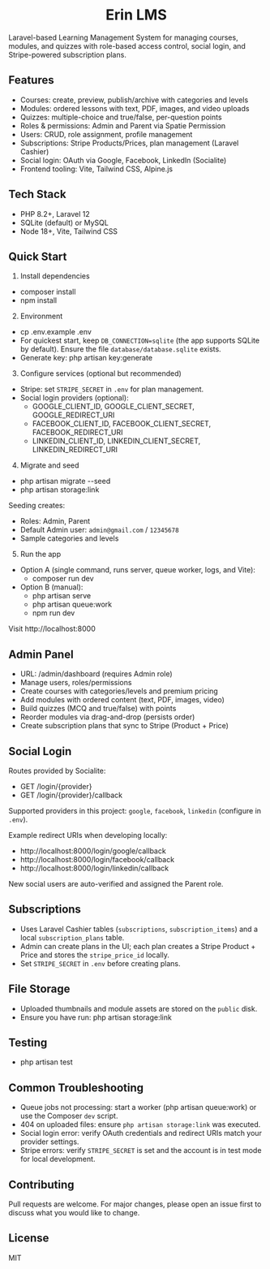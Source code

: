 <h1 align="center">Erin LMS</h1>

Laravel-based Learning Management System for managing courses, modules, and quizzes with role-based access control, social login, and Stripe-powered subscription plans.

## Features

- Courses: create, preview, publish/archive with categories and levels
- Modules: ordered lessons with text, PDF, images, and video uploads
- Quizzes: multiple-choice and true/false, per-question points
- Roles & permissions: Admin and Parent via Spatie Permission
- Users: CRUD, role assignment, profile management
- Subscriptions: Stripe Products/Prices, plan management (Laravel Cashier)
- Social login: OAuth via Google, Facebook, LinkedIn (Socialite)
- Frontend tooling: Vite, Tailwind CSS, Alpine.js

## Tech Stack

- PHP 8.2+, Laravel 12
- SQLite (default) or MySQL
- Node 18+, Vite, Tailwind CSS

## Quick Start

1) Install dependencies

- composer install
- npm install

2) Environment

- cp .env.example .env
- For quickest start, keep `DB_CONNECTION=sqlite` (the app supports SQLite by default). Ensure the file `database/database.sqlite` exists.
- Generate key: php artisan key:generate

3) Configure services (optional but recommended)

- Stripe: set `STRIPE_SECRET` in `.env` for plan management.
- Social login providers (optional):
  - GOOGLE_CLIENT_ID, GOOGLE_CLIENT_SECRET, GOOGLE_REDIRECT_URI
  - FACEBOOK_CLIENT_ID, FACEBOOK_CLIENT_SECRET, FACEBOOK_REDIRECT_URI
  - LINKEDIN_CLIENT_ID, LINKEDIN_CLIENT_SECRET, LINKEDIN_REDIRECT_URI

4) Migrate and seed

- php artisan migrate --seed
- php artisan storage:link

Seeding creates:

- Roles: Admin, Parent
- Default Admin user: `admin@gmail.com` / `12345678`
- Sample categories and levels

5) Run the app

- Option A (single command, runs server, queue worker, logs, and Vite):
  - composer run dev
- Option B (manual):
  - php artisan serve
  - php artisan queue:work
  - npm run dev

Visit http://localhost:8000

## Admin Panel

- URL: /admin/dashboard (requires Admin role)
- Manage users, roles/permissions
- Create courses with categories/levels and premium pricing
- Add modules with ordered content (text, PDF, images, video)
- Build quizzes (MCQ and true/false) with points
- Reorder modules via drag-and-drop (persists order)
- Create subscription plans that sync to Stripe (Product + Price)

## Social Login

Routes provided by Socialite:

- GET /login/{provider}
- GET /login/{provider}/callback

Supported providers in this project: `google`, `facebook`, `linkedin` (configure in `.env`).

Example redirect URIs when developing locally:

- http://localhost:8000/login/google/callback
- http://localhost:8000/login/facebook/callback
- http://localhost:8000/login/linkedin/callback

New social users are auto-verified and assigned the Parent role.

## Subscriptions

- Uses Laravel Cashier tables (`subscriptions`, `subscription_items`) and a local `subscription_plans` table.
- Admin can create plans in the UI; each plan creates a Stripe Product + Price and stores the `stripe_price_id` locally.
- Set `STRIPE_SECRET` in `.env` before creating plans.

## File Storage

- Uploaded thumbnails and module assets are stored on the `public` disk.
- Ensure you have run: php artisan storage:link

## Testing

- php artisan test

## Common Troubleshooting

- Queue jobs not processing: start a worker (php artisan queue:work) or use the Composer `dev` script.
- 404 on uploaded files: ensure `php artisan storage:link` was executed.
- Social login error: verify OAuth credentials and redirect URIs match your provider settings.
- Stripe errors: verify `STRIPE_SECRET` is set and the account is in test mode for local development.

## Contributing

Pull requests are welcome. For major changes, please open an issue first to discuss what you would like to change.

## License

MIT
